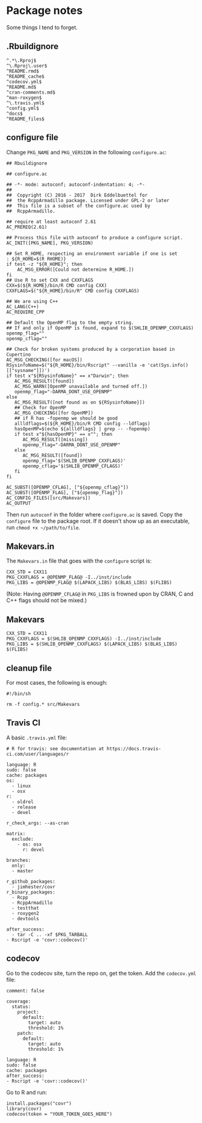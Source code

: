 # Package notes

Some things I tend to forget.

## .Rbuildignore

```
^.*\.Rproj$
^\.Rproj\.user$
^README.rmd$
^README_cache$
^codecov.yml$
^README.md$
^cran-comments.md$
^man-roxygen$
^\.travis.yml$
^config.yml$
^docs$
^README_files$
```

## configure file

Change `PKG_NAME` and `PKG_VERSION` in the following `configure.ac`:
```
## Rbuildignore

## configure.ac

## -*- mode: autoconf; autoconf-indentation: 4; -*-
##
##  Copyright (C) 2016 - 2017  Dirk Eddelbuettel for
##  the RcppArmadillo package. Licensed under GPL-2 or later
##  This file is a subset of the configure.ac used by
##  RcppArmadillo.

## require at least autoconf 2.61
AC_PREREQ(2.61)

## Process this file with autoconf to produce a configure script.
AC_INIT([PKG_NAME], PKG_VERSION)

## Set R_HOME, respecting an environment variable if one is set
: ${R_HOME=$(R RHOME)}
if test -z "${R_HOME}"; then
	AC_MSG_ERROR([Could not determine R_HOME.])
fi
## Use R to set CXX and CXXFLAGS
CXX=$(${R_HOME}/bin/R CMD config CXX)
CXXFLAGS=$("${R_HOME}/bin/R" CMD config CXXFLAGS)

## We are using C++
AC_LANG(C++)
AC_REQUIRE_CPP

## Default the OpenMP flag to the empty string.
## If and only if OpenMP is found, expand to $(SHLIB_OPENMP_CXXFLAGS)
openmp_flag=""
openmp_cflag=""

## Check for broken systems produced by a corporation based in Cupertino
AC_MSG_CHECKING([for macOS])
RSysinfoName=$("${R_HOME}/bin/Rscript" --vanilla -e 'cat(Sys.info()[["sysname"]])')
if test x"${RSysinfoName}" == x"Darwin"; then
   AC_MSG_RESULT([found])
   AC_MSG_WARN([OpenMP unavailable and turned off.])
   openmp_flag="-DARMA_DONT_USE_OPENMP"
else
   AC_MSG_RESULT([not found as on ${RSysinfoName}])
   ## Check for OpenMP
   AC_MSG_CHECKING([for OpenMP])
   ## if R has -fopenmp we should be good
   allldflags=$(${R_HOME}/bin/R CMD config --ldflags)
   hasOpenMP=$(echo ${allldflags} | grep -- -fopenmp)
   if test x"${hasOpenMP}" == x""; then
	  AC_MSG_RESULT([missing])
	  openmp_flag="-DARMA_DONT_USE_OPENMP"
   else
	  AC_MSG_RESULT([found])
	  openmp_flag='$(SHLIB_OPENMP_CXXFLAGS)'
	  openmp_cflag='$(SHLIB_OPENMP_CFLAGS)'
   fi
fi

AC_SUBST([OPENMP_CFLAG], ["${openmp_cflag}"])
AC_SUBST([OPENMP_FLAG], ["${openmp_flag}"])
AC_CONFIG_FILES([src/Makevars])
AC_OUTPUT
```

Then run `autoconf` in the folder where `configure.ac` is saved. Copy the `configure` file to the package root. If it doesn't show up as an executable, run `chmod +x ~/path/to/file`.

## Makevars.in

The `Makevars.in` file that goes with the `configure` script is:
```
CXX_STD = CXX11
PKG_CXXFLAGS = @OPENMP_FLAG@ -I../inst/include
PKG_LIBS = @OPENMP_FLAG@ $(LAPACK_LIBS) $(BLAS_LIBS) $(FLIBS)
```
(Note: Having `@OPENMP_CFLAG@` in `PKG_LIBS` is frowned upon by CRAN, C and C++ flags should not be mixed.)

## Makevars

```
CXX_STD = CXX11
PKG_CXXFLAGS = $(SHLIB_OPENMP_CXXFLAGS) -I../inst/include
PKG_LIBS = $(SHLIB_OPENMP_CXXFLAGS) $(LAPACK_LIBS) $(BLAS_LIBS) $(FLIBS)
```

## cleanup file

For most cases, the following is enough:
```
#!/bin/sh

rm -f config.* src/Makevars
```

## Travis CI

A basic `.travis.yml` file:
```
# R for travis: see documentation at https://docs.travis-ci.com/user/languages/r

language: R
sudo: false
cache: packages
os:
  - linux
  - osx
r:
  - oldrel
  - release
  - devel

r_check_args: --as-cran

matrix:
  exclude:
    - os: osx
      r: devel

branches:
  only:
  - master

r_github_packages:
  - jimhester/covr
r_binary_packages:
  - Rcpp
  - RcppArmadillo
  - testthat
  - roxygen2
  - devtools

after_success:
  - tar -C .. -xf $PKG_TARBALL
- Rscript -e 'covr::codecov()'
```

## codecov

Go to the codecov site, turn the repo on, get the token. Add the `codecov.yml` file:

```
comment: false

coverage:
  status:
    project:
      default:
        target: auto
        threshold: 1%
    patch:
      default:
        target: auto
        threshold: 1%

language: R
sudo: false
cache: packages
after_success:
- Rscript -e 'covr::codecov()'
```

Go to R and run:
```
install.packages("covr")
library(covr)
codecov(token = "YOUR_TOKEN_GOES_HERE")
```
